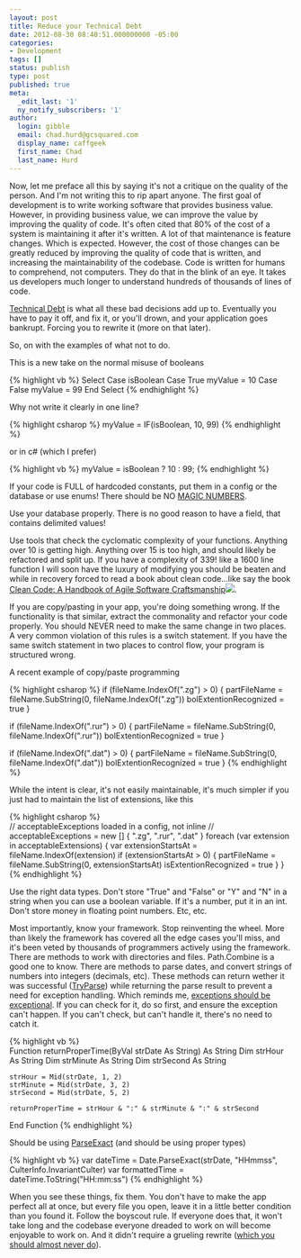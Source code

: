 ```yaml
---
layout: post
title: Reduce your Technical Debt
date: 2012-08-30 08:40:51.000000000 -05:00
categories:
- Development
tags: []
status: publish
type: post
published: true
meta:
  _edit_last: '1'
  ny_notify_subscribers: '1'
author:
  login: gibble
  email: chad.hurd@gcsquared.com
  display_name: caffgeek
  first_name: Chad
  last_name: Hurd
---
```

Now, let me preface all this by saying it's not a critique on the quality of the person. And I'm not writing this to rip apart anyone. The first goal of development is to write working software that provides business value. However, in providing business value, we can improve the value by improving the quality of code. It's often cited that 80% of the cost of a system is maintaining it after it's written. A lot of that maintenance is feature changes. Which is expected. However, the cost of those changes can be greatly reduced by improving the quality of code that is written, and increasing the maintainability of the codebase. Code is written for humans to comprehend, not computers. They do that in the blink of an eye. It takes us developers much longer to understand hundreds of thousands of lines of code.

[Technical Debt](http://en.wikipedia.org/wiki/Technical_debt "Technical Debt") is what all these bad decisions add up to. Eventually you have to pay it off, and fix it, or you'll drown, and your application goes bankrupt. Forcing you to rewrite it (more on that later).

So, on with the examples of what not to do.

This is a new take on the normal misuse of booleans

{% highlight vb %}        Select Case isBoolean
            Case True
                myValue = 10
            Case False
                myValue = 99
        End Select
{% endhighlight %}

Why not write it clearly in one line?

{% highlight csharop %}	myValue = IF(isBoolean, 10, 99)
{% endhighlight %}

or in c# (which I prefer)

{% highlight vb %}	myValue = isBoolean ? 10 : 99; 
{% endhighlight %}

If your code is FULL of hardcoded constants, put them in a config or the database or use enums! There should be NO [MAGIC NUMBERS](http://en.wikipedia.org/wiki/Magic_number_(programming)).

Use your database properly. There is no good reason to have a field, that contains delimited values!

Use tools that check the cyclomatic complexity of your functions. Anything over 10 is getting high. Anything over 15 is too high, and should likely be refactored and split up. If you have a complexity of 339! like a 1600 line function I will soon have the luxury of modifying you should be beaten and while in recovery forced to read a book about clean code...like say the book [Clean Code: A Handbook of Agile Software Craftsmanship](http://www.amazon.com/gp/product/0132350882/ref=as_li_ss_tl?ie=UTF8&camp=1789&creative=390957&creativeASIN=0132350882&linkCode=as2&tag=webifyitca-20)![](assets/ir?t=webifyitca-20&l=as2&o=1&a=0132350882).

If you are copy/pasting in your app, you're doing something wrong. If the functionality is that similar, extract the commonality and refactor your code properly. You should NEVER need to make the same change in two places. A very common violation of this rules is a switch statement. If you have the same switch statement in two places to control flow, your program is structured wrong.

A recent example of copy/paste programming

{% highlight csharop %}
if (fileName.IndexOf(".zg") > 0) {
	partFileName = fileName.SubString(0, fileName.IndexOf(".zg"))
	bolExtentionRecognized = true
}

if (fileName.IndexOf(".rur") > 0) {
	partFileName = fileName.SubString(0, fileName.IndexOf(".rur"))
	bolExtentionRecognized = true
}

if (fileName.IndexOf(".dat") > 0) {
	partFileName = fileName.SubString(0, fileName.IndexOf(".dat"))
	bolExtentionRecognized = true
}
{% endhighlight %}

While the intent is clear, it's not easily maintainable, it's much simpler if you just had to maintain the list of extensions, like this

{% highlight csharop %}       
// acceptableExceptions loaded in a config, not inline
// acceptableExceptions = new [] { ".zg", ".rur", ".dat" }
foreach (var extension in acceptableExtensions) {
	var extensionStartsAt = fileName.IndexOf(extension)
	if (extensionStartsAt > 0) {
		partFileName = fileName.SubString(0, extensionStartsAt)
		isExtentionRecognized = true
	}
}
{% endhighlight %}

Use the right data types. Don't store "True" and "False" or "Y" and "N" in a string when you can use a boolean variable. If it's a number, put it in an int. Don't store money in floating point numbers. Etc, etc.

Most importantly, know your framework. Stop reinventing the wheel. More than likely the framework has covered all the edge cases you'll miss, and it's been veted by thousands of programmers actively using the framework. There are methods to work with directories and files. Path.Combine is a good one to know. There are methods to parse dates, and convert strings of numbers into integers (decimals, etc). These methods can return wether it was successful ([TryParse](http://msdn.microsoft.com/en-us/library/f02979c7.aspx)) while returning the parse result to prevent a need for exception handling. Which reminds me, [exceptions should be exceptional](http://blogs.msdn.com/b/marklon/archive/2005/09/21/472343.aspx). If you can check for it, do so first, and ensure the exception can't happen. If you can't check, but can't handle it, there's no need to catch it.

{% highlight vb %}    
Function returnProperTime(ByVal strDate As String) As String
	Dim strHour As String
	Dim strMinute As String
	Dim strSecond As String

	strHour = Mid(strDate, 1, 2)
	strMinute = Mid(strDate, 3, 2)
	strSecond = Mid(strDate, 5, 2)

	returnProperTime = strHour & ":" & strMinute & ":" & strSecond
End Function
{% endhighlight %}

Should be using [ParseExact](http://msdn.microsoft.com/en-us/library/w2sa9yss.aspx) (and should be using proper types)

{% highlight vb %}    var dateTime = Date.ParseExact(strDate, "HHmmss", CulterInfo.InvariantCulter)
var formattedTime = dateTime.ToString("HH:mm:ss")
{% endhighlight %}

When you see these things, fix them. You don't have to make the app perfect all at once, but every file you open, leave it in a little better condition than you found it. Follow the boyscout rule. If everyone does that, it won't take long and the codebase everyone dreaded to work on will become enjoyable to work on. And it didn't require a grueling rewrite ([which you should almost never do](http://www.joelonsoftware.com/articles/fog0000000069.html)).